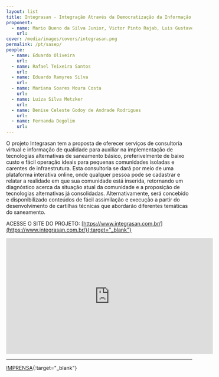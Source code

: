 ```yaml
---
layout: list
title: Integrasan - Integração Através da Democratização da Informação sobre Saneamento
proponent:
  - name: Mario Bueno da Silva Junior, Victor Pinto Rajab, Luis Gustavo Bet, Bruno Eduardo B. R. Torres / Santos, SP
    url: 
cover: /media/images/covers/integrasan.png
permalink: /pt/sasep/
people:
  - name: Eduardo Oliveira
    url: 
  - name: Rafael Teixeira Santos
    url: 
  - name: Eduardo Ramyres Silva
    url: 
  - name: Mariana Soares Moura Costa
    url: 
  - name: Luiza Silva Metzker
    url: 
  - name: Denise Celeste Godoy de Andrade Rodrigues
    url: 
  - name: Fernanda Degolim
    url: 
---
```



O projeto Integrasan tem a proposta de oferecer serviços de consultoria virtual e informação de qualidade para auxiliar na implementação de tecnologias alternativas de saneamento básico, preferivelmente de baixo custo e fácil operação ideais para pequenas comunidades isoladas e carentes de infraestrutura. Esta consultoria se dará por meio de uma plataforma interativa online, onde qualquer pessoa pode se cadastrar e relatar a realidade em que sua comunidade está inserida, retornando um diagnóstico acerca da situação atual da comunidade e a proposição de tecnologias alternativas já consolidadas. Alternativamente, será concebido e disponibilizado conteúdos de fácil assimilação e execução a partir do desenvolvimento de cartilhas técnicas que abordarão diferentes temáticas do saneamento.

  
ACESSE O SITE DO PROJETO: [https://www.integrasan.com.br/](https://www.integrasan.com.br/){:target="_blank"}
  

<iframe width="560" height="315" src="https://youtu.be/XIAaBm6c1jU" frameborder="0" allow="accelerometer; autoplay; encrypted-media; gyroscope; picture-in-picture" allowfullscreen></iframe>
 
 
--- 

[IMPRENSA](/3ed/pt/imprensa/integrasan){:target="_blank"}